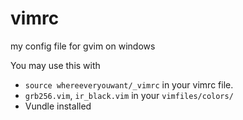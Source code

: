 # vimrc

my config file for gvim on windows

You may use this with
* `source whereeveryouwant/_vimrc` in your vimrc file.
* `grb256.vim`, `ir_black.vim` in your `vimfiles/colors/`
* Vundle installed
